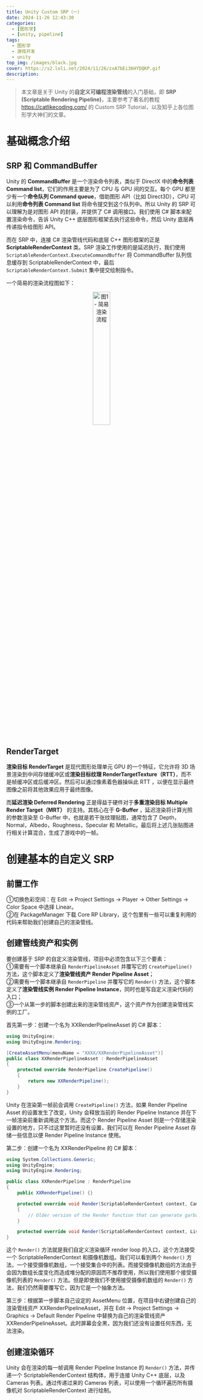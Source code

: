 ```yaml
---
title: Unity Custom SRP（一）
date: 2024-11-26 12:43:30
categories: 
  - [图形学]
  - [unity, pipeline]
tags:
  - 图形学
  - 游戏开发
  - unity
top_img: /images/black.jpg
cover: https://s2.loli.net/2024/11/26/zxA7bEi36HYDQKP.gif
description: 
---
```


> 本文章是关于 Unity 的**自定义可编程渲染管线**的入门基础，即 **SRP (Scriptable Rendering Pipeline)**，主要参考了著名的教程 https://catlikecoding.com/ 的 Custom SRP Tutorial，以及知乎上各位图形学大神们的文章。

# 基础概念介绍
## SRP 和 CommandBuffer
Unity 的 **CommandBuffer** 是一个渲染命令列表，类似于 DirectX 中的**命令列表 Command list**，它们的作用主要是为了 CPU 与 GPU 间的交互。每个 GPU 都至少有一个**命令队列 Command queue**，借助图形 API（比如 Direct3D），CPU 可以利用**命令列表 Command list** 将命令提交到这个队列中。所以 Unity 的 SRP 可以理解为是对图形 API 的封装，并提供了 C# 调用接口。我们使用 C# 脚本来配置渲染命令，告诉 Unity C++ 底层图形框架去执行这些命令，然后 Unity 底层再传递指令给图形 API。

而在 SRP 中，连接 C# 渲染管线代码和底层 C++ 图形框架的正是 **ScriptableRenderContext** 类。SRP 渲染工作使用的是延迟执行，我们使用 `ScriptableRenderContext.ExecuteCommandBuffer` 将 CommandBuffer 队列信息缓存到 ScriptableRenderContext 中，最后 `ScriptableRenderContext.Submit` 集中提交绘制指令。

一个简易的渲染流程图如下：  

<div  align="center">  
<img src="https://s2.loli.net/2024/11/26/hwqQCckXT4eUOn1.png" width = "30%" height = "30%" alt="图1 - 简易渲染流程"/>
</div>

## RenderTarget
**渲染目标 RenderTarget** 是现代图形处理单元 GPU 的一个特征，它允许将 3D 场景渲染到中间存储缓冲区或**渲染目标纹理 RenderTargetTexture（RTT）**，而不是帧缓冲区或后缓冲区。然后可以通过像素着色器操纵此 RTT ，以便在显示最终图像之前将其他效果应用于最终图像。

而**延迟渲染 Deferred Rendering** 正是得益于硬件对于**多重渲染目标 Multiple Render Target（MRT）** 的支持。其核心在于 **G-Buffer** ，延迟渲染将计算光照的参数渲染至 G-Buffer 中，也就是若干张纹理贴图，通常包含了 Depth，Normal，Albedo，Roughness，Specular 和 Metallic。最后将上述几张贴图进行相关计算混合，生成了游戏中的一帧。

# 创建基本的自定义 SRP
## 前置工作
①切换色彩空间：在 Edit -> Project Settings -> Player -> Other Settings -> Color Space 中选择 Linear。  
②在 PackageManager 下载 Core RP Library，这个包里有一些可以重复利用的代码来帮助我们创建自己的渲染管线。

## 创建管线资产和实例
要创建基于 SRP 的自定义渲染管线，项目中必须包含以下三个要素：  
①需要有一个脚本继承自 `RenderPipelineAsset` 并覆写它的 `CreatePipeline()` 方法，这个脚本定义了**渲染管线资产 Render Pipeline Asset**；  
②需要有一个脚本继承自 `RenderPipeline` 并覆写它的 `Render()` 方法，这个脚本定义了**渲染管线实例 Render Pipeline Instance**，同时也是写自定义渲染代码的入口；  
③一个从第一步的脚本创建出来的渲染管线资产，这个资产作为创建渲染管线实例的工厂。

首先第一步：创建一个名为 XXRenderPipelineAsset 的 C# 脚本：  

``` C#
using UnityEngine;
using UnityEngine.Rendering;

[CreateAssetMenu(menuName = "XXXX/XXRenderPipelineAsset")]
public class XXRenderPipelineAsset : RenderPipelineAsset
{
    protected override RenderPipeline CreatePipeline() 
    {
        return new XXRenderPipeline();
    }
}
```

Unity 在渲染第一帧前会调用 `CreatePipeline()` 方法，如果 Render Pipeline Asset 的设置发生了改变，Unity 会释放当前的 Render Pipeline Instance 并在下一帧渲染前重新调用这个方法。而这个 Render Pipeline Asset 则是一个存储渲染设置的地方，只不过这里暂时还没有设置，我们可以在 Render Pipeline Asset 存储一些信息以便 Render Pipeline Instance 使用。

第二步：创建一个名为 XXRenderPipeline 的 C# 脚本：  

``` C#
using System.Collections.Generic;
using UnityEngine;
using UnityEngine.Rendering;

public class XXRenderPipeline : RenderPipeline
{
    public XXRenderPipeline() {}

    protected override void Render(ScriptableRenderContext context, Camera[] cameras) 
    {
        // Older version of the Render function that can generate garbage, needed for backwards compatibility
    }

    protected override void Render(ScriptableRenderContext context, List<Camera> cameras) {}
}
```

这个 `Render()` 方法就是我们自定义渲染循环 render loop 的入口，这个方法接受一个 ScriptableRenderContext 和摄像机数组。我们可以看到两个 `Render()` 方法，一个接受摄像机数组，一个接受集合中的列表。而接受摄像机数组的方法由于会因为数组长度变化而造成堆分配的原因而不推荐使用，所以我们使用那个接受摄像机列表的 `Render()` 方法。但是即使我们不使用接受摄像机数组的 `Render()` 方法，我们仍然需要覆写它，因为它是一个抽象方法。

第三步：根据第一步脚本自己设定的 AssetMenu 位置，在项目中右键创建自己的渲染管线资产 XXRenderPipelineAsset，并在 Edit -> Project Settings -> Graphics -> Default Render Pipeline 中替换为自己的渲染管线资产 XXRenderPipelineAsset。此时屏幕会全黑，因为我们还没有设置任何东西，无法渲染。

## 创建渲染循环
Unity 会在渲染的每一帧调用 Render Pipeline Instance 的 `Render()` 方法，并传递一个 ScriptableRenderContext 结构体，用于连接 Unity C++ 底层，以及 Cameras 列表。通过传递过来的 Cameras 列表，可以使用一个循环遍历所有摄像机对 ScriptableRenderContext 进行绘制。

